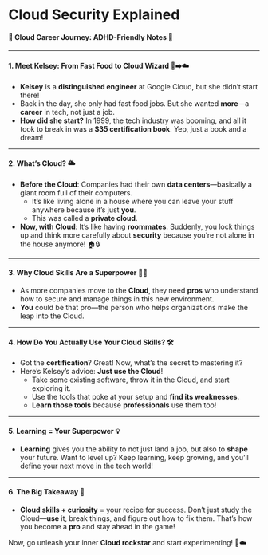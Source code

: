 # Cloud Security Explained

#### 🚀 Cloud Career Journey: ADHD-Friendly Notes 🚀

***

#### **1. Meet Kelsey: From Fast Food to Cloud Wizard** 🍔➡️☁️

* **Kelsey** is a **distinguished engineer** at Google Cloud, but she didn’t start there!
* Back in the day, she only had fast food jobs. But she wanted **more**—a **career** in tech, not just a job.
* **How did she start?** In 1999, the tech industry was booming, and all it took to break in was a **$35 certification book**. Yep, just a book and a dream!

***

#### **2. What’s Cloud?** 🌥️

* **Before the Cloud**: Companies had their own **data centers**—basically a giant room full of their computers.
  * It’s like living alone in a house where you can leave your stuff anywhere because it’s just **you**.
  * This was called a **private cloud**.
* **Now, with Cloud**: It’s like having **roommates**. Suddenly, you lock things up and think more carefully about **security** because you’re not alone in the house anymore! 🏠🔒

***

#### **3. Why Cloud Skills Are a Superpower** 🦸‍♀️

* As more companies move to the **Cloud**, they need **pros** who understand how to secure and manage things in this new environment.
* **You** could be that pro—the person who helps organizations make the leap into the Cloud.

***

#### **4. How Do You Actually Use Your Cloud Skills?** 🛠️

* Got the **certification**? Great! Now, what’s the secret to mastering it?
* Here’s Kelsey’s advice: **Just use the Cloud**!
  * Take some existing software, throw it in the Cloud, and start exploring it.
  * Use the tools that poke at your setup and **find its weaknesses**.
  * **Learn those tools** because **professionals** use them too!

***

#### **5. Learning = Your Superpower** 💡

* **Learning** gives you the ability to not just land a job, but also to **shape** your future. Want to level up? Keep learning, keep growing, and you’ll define your next move in the tech world!

***

#### **6. The Big Takeaway** 🌟

* **Cloud skills + curiosity** = your recipe for success. Don’t just study the Cloud—**use** it, break things, and figure out how to fix them. That’s how you become a **pro** and stay ahead in the game!

Now, go unleash your inner **Cloud rockstar** and start experimenting! 🎸☁️
